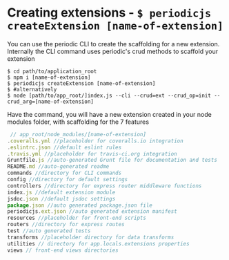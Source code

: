# Creating extensions - `$ periodicjs createExtension [name-of-extension]` 

You can use the periodic CLI to create the scaffolding for a new extension. Internally the CLI command uses periodic's crud methods to scaffold your extension

```console
$ cd path/to/application_root
$ npm i [name-of-extension]
$ periodicjs createExtension [name-of-extension]
$ #alternatively 
$ node [path/to/app_root/]index.js --cli --crud=ext --crud_op=init --crud_arg=[name-of-extension] 
```

Have the command, you will have a new extension created in your node modules folder, with scaffolding for the 7 features


```javascript
 // app_root/node_modules/[name-of-extension]
.coveralls.yml //placeholder for coveralls.io integration
.eslintrc.json //default eslint rules
.travis.yml //placeholder for travis-ci.org integration
Gruntfile.js //auto-generated Grunt file for documentation and tests
README.md //auto-generated readme
commands //directory for CLI commands
config //directory for default settings
controllers //directory for express router middleware functions
index.js //default extension module
jsdoc.json //default jsdoc settings
package.json //auto generated package.json file
periodicjs.ext.json //auto generated extension manifest
resources //placeholder for front-end scripts
routers //directory for express routes
test //auto generated tests
transforms //placeholder directory for data transforms
utilities // directory for app.locals.extensions properties
views // front-end views directories
```